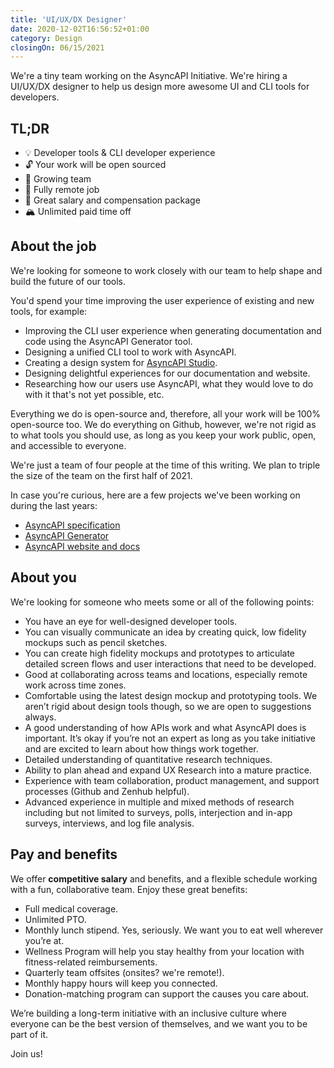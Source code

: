 ```yaml
---
title: 'UI/UX/DX Designer'
date: 2020-12-02T16:56:52+01:00
category: Design
closingOn: 06/15/2021
---
```


We're a tiny team working on the AsyncAPI Initiative. We're hiring a UI/UX/DX designer to help us design more awesome UI and CLI tools for developers.

## TL;DR

* :bulb: Developer tools & CLI developer experience
* :unlock: Your work will be open sourced
* :muscle: Growing team
* :house_with_garden: Fully remote job
* :money_mouth_face: Great salary and compensation package
* :mountain_snow: Unlimited paid time off

## About the job

We're looking for someone to work closely with our team to help shape and build the future of our tools.

You'd spend your time improving the user experience of existing and new tools, for example:

* Improving the CLI user experience when generating documentation and code using the AsyncAPI Generator tool.
* Designing a unified CLI tool to work with AsyncAPI.
* Creating a design system for [AsyncAPI Studio](https://hub.asyncapi.io).
* Designing delightful experiences for our documentation and website.
* Researching how our users use AsyncAPI, what they would love to do with it that's not yet possible, etc.

Everything we do is open-source and, therefore, all your work will be 100% open-source too. We do everything on Github, however, we're not rigid as to what tools you should use, as long as you keep your work public, open, and accessible to everyone.

We're just a team of four people at the time of this writing. We plan to triple the size of the team on the first half of 2021.

In case you're curious, here are a few projects we've been working on during the last years:

* [AsyncAPI specification](https://github.com/asyncapi/asyncapi)
* [AsyncAPI Generator](https://github.com/asyncapi/generator)
* [AsyncAPI website and docs](https://asyncapi.com)

## About you

We're looking for someone who meets some or all of the following points:

* You have an eye for well-designed developer tools.
* You can visually communicate an idea by creating quick, low fidelity mockups such as pencil sketches.
* You can create high fidelity mockups and prototypes to articulate detailed screen flows and user interactions that need to be developed.
* Good at collaborating across teams and locations, especially remote work across time zones.
* Comfortable using the latest design mockup and prototyping tools. We aren’t rigid about design tools though, so we are open to suggestions always.
* A good understanding of how APIs work and what AsyncAPI does is important. It’s okay if you’re not an expert as long as you take initiative and are excited to learn about how things work together.
* Detailed understanding of quantitative research techniques.
* Ability to plan ahead and expand UX Research into a mature practice.
* Experience with team collaboration, product management, and support processes (Github and Zenhub helpful).
* Advanced experience in multiple and mixed methods of research including but not limited to surveys, polls, interjection and in-app surveys, interviews, and log file analysis.

## Pay and benefits

We offer **competitive salary** and benefits, and a flexible schedule working with a fun, collaborative team. Enjoy these great benefits:

* Full medical coverage.
* Unlimited PTO.
* Monthly lunch stipend. Yes, seriously. We want you to eat well wherever you’re at.
* Wellness Program will help you stay healthy from your location with fitness-related reimbursements.
* Quarterly team offsites (onsites? we're remote!).
* Monthly happy hours will keep you connected.
* Donation-matching program can support the causes you care about.

We’re building a long-term initiative with an inclusive culture where everyone can be the best version of themselves, and we want you to be part of it.

Join us!

